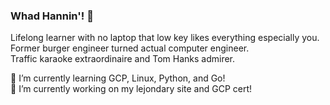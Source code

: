### Whad Hannin'! 👋

Lifelong learner with no laptop that low key likes everything especially you.  
Former burger engineer turned actual computer engineer.  
Traffic karaoke extraordinaire and Tom Hanks admirer.  

🌱 I’m currently learning GCP, Linux, Python, and Go!  
🔭 I’m currently working on my lejondary site and GCP cert!

<!--
**Lejondary/Lejondary** is a ✨ _special_ ✨ repository because its `README.md` (this file) appears on your GitHub profile.

Here are some ideas to get you started:

- 🔭 I’m currently working on ...
- 🌱 I’m currently learning ...
- 👯 I’m looking to collaborate on ...
- 🤔 I’m looking for help with ...
- 💬 Ask me about ...
- 📫 How to reach me: ...
- 😄 Pronouns: ...
- ⚡ Fun fact: ...
-->

